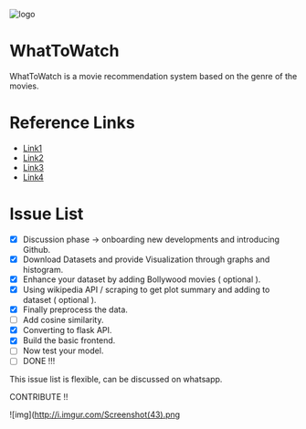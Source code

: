 ![logo](https://hacktoberfest.digitalocean.com/assets/HF-full-logo-b05d5eb32b3f3ecc9b2240526104cf4da3187b8b61963dd9042fdc2536e4a76c.svg)

# WhatToWatch
WhatToWatch is a movie recommendation system based on the genre of the movies.

# Reference Links

* [Link1](https://www.geeksforgeeks.org/python-implementation-of-movie-recommender-system/?ref=rp)
* [Link2](https://www.geeksforgeeks.org/movie-recommender-based-on-plot-summary-using-tf-idf-vectorization-and-cosine-similarity/?ref=rp)
* [Link3](https://www.mygreatlearning.com/blog/masterclass-on-movie-recommendation-system/)
* [Link4](https://emerj.com/ai-sector-overviews/use-cases-recommendation-systems/)

# Issue List

-[x] Discussion phase -> onboarding new developments and introducing Github.
-[x] Download Datasets and provide Visualization through graphs and histogram.
-[x] Enhance your dataset by adding Bollywood movies ( optional ).
-[x] Using wikipedia API / scraping to get plot summary and adding to dataset ( optional ).
-[x] Finally preprocess the data.
-[ ] Add cosine similarity.
-[X] Converting to flask API.
-[X] Build the basic frontend.
-[ ] Now test your model.
-[ ] DONE !!! 

This issue list is flexible, can be discussed on whatsapp.

CONTRIBUTE !! 


![img](http://i.imgur.com/Screenshot(43).png
